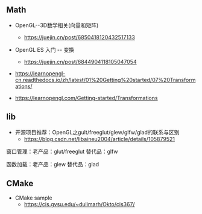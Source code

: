 
## Math
- OpenGL--3D数学相关(向量和矩阵)
  - https://juejin.cn/post/6850418120432517133

- OpenGL ES 入门 -- 变换
  - https://juejin.cn/post/6844904118105047054

- https://learnopengl-cn.readthedocs.io/zh/latest/01%20Getting%20started/07%20Transformations/

- https://learnopengl.com/Getting-started/Transformations




## lib
- 开源项目推荐：OpenGL之gult/freeglut/glew/glfw/glad的联系与区别
  - https://blog.csdn.net/libaineu2004/article/details/105879521

窗口管理：老产品：glut/freeglut 替代品：glfw

函数加载：老产品：glew 替代品：glad


## CMake
- CMake sample
  - https://cis.gvsu.edu/~dulimarh/Okto/cis367/



